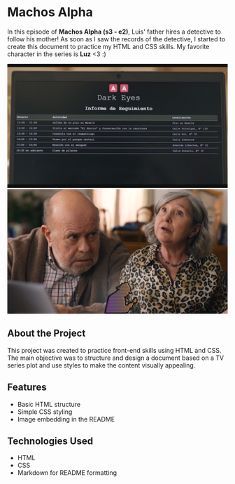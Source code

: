 ﻿# Machos Alpha
In this episode of **Machos Alpha (s3 - e2)**, Luis' father hires a detective to follow his mother! As soon as I saw the records of the detective, I started to create this document to practice my HTML and CSS skills. My favorite character in the series is **Luz** <3 :)

![Table Scene in Series](images/screen.png)
![Detective Image](images/dedektiv.png)

## About the Project

This project was created to practice front-end skills using HTML and CSS. The main objective was to structure and design a document based on a TV series plot and use styles to make the content visually appealing.

## Features

- Basic HTML structure
- Simple CSS styling
- Image embedding in the README

## Technologies Used

- HTML
- CSS
- Markdown for README formatting
